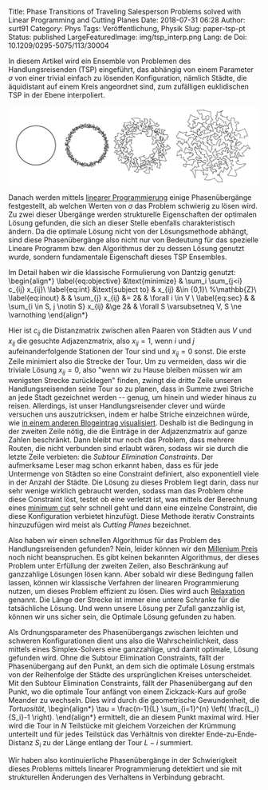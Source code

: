Title: Phase Transitions of Traveling Salesperson Problems solved with Linear Programming and Cutting Planes
Date: 2018-07-31 06:28
Author: surt91
Category: Phys
Tags: Veröffentlichung, Physik
Slug: paper-tsp-pt
Status: published
LargeFeaturedImage: img/tsp_interp.png
Lang: de
Doi: 10.1209/0295-5075/113/30004

In diesem Artikel wird ein Ensemble von Problemen des Handlungsreisenden (TSP)
eingeführt, das abhängig von einem Parameter $\sigma$ von einer trivial einfach
zu lösenden Konfiguration, nämlich Städte, die äquidistant auf einem Kreis angeordnet
sind, zum zufälligen euklidischen TSP in der Ebene interpoliert.

![Einfach und schwierig zu lösende TSP Konfigurationen](/img/tsp_interp.svg)

Danach werden mittels [linearer Programmierung](https://de.wikipedia.org/wiki/Lineare_Optimierung) einige
Phasenübergänge festgestellt, ab welchen Werten von $\sigma$ das Problem
schwierig zu lösen wird. Zu zwei dieser Übergänge werden strukturelle
Eigenschaften der optimalen Lösung gefunden, die sich an dieser Stelle
ebenfalls charakteristisch ändern. Da die optimale Lösung nicht von der
Lösungsmethode abhängt, sind diese Phasenübergänge also nicht nur von Bedeutung
für das spezielle Lineare Programm bzw. den Algorithmus der zu dessen Lösung
genutzt wurde, sondern fundamentale Eigenschaft dieses TSP Ensembles.

Im Detail haben wir die klassische Formulierung von Dantzig genutzt:
\begin{align*}
    \label{eq:objective}
    &\text{minimize}     &  \sum_i \sum_{j<i} c_{ij} x_{ij}\\
    \label{eq:int}
    &\text{subject to}   &  x_{ij}                                &\in \{0,1\}\\ %\mathbb{Z}\\
    \label{eq:inout}
    &                    &  \sum_{j} x_{ij}                       &= 2&            & \forall i \in V \\
    \label{eq:sec}
    &                    &  \sum_{i \in S, j \notin S} x_{ij}     &\ge 2&          & \forall S \varsubsetneq V, S \ne \varnothing
\end{align*}

Hier ist $c_{ij}$ die Distanzmatrix zwischen allen Paaren von Städten aus $V$ und $x_{ij}$
die gesuchte Adjazenzmatrix, also $x_{ij} = 1$, wenn $i$ und $j$ aufeinanderfolgende Stationen
der Tour sind und $x_{ij} = 0$ sonst. Die erste Zeile minimiert also die Strecke der Tour.
Um zu vermeiden, dass wir die triviale Lösung $x_{ij}=0$, also "wenn wir zu Hause
bleiben müssen wir am wenigsten Strecke zurücklegen" finden, zwingt die dritte
Zeile unseren Handlungsreisenden seine Tour so zu planen, dass in Summe zwei
Striche an jede Stadt gezeichnet werden -- genug, um hinein und wieder hinaus
zu reisen. Allerdings, ist unser Handlungsreisender clever und würde versuchen uns
auszutricksen, indem er halbe Striche einzeichnen würde, wie
[in einem anderen Blogeintrag visualisiert]({filename}/tspview.md). Deshalb ist die
Bedingung in der zweiten Zeile nötig, die die Einträge in der Adjazenzmatrix auf
ganze Zahlen beschränkt. Dann bleibt nur noch das Problem, dass mehrere Routen,
die nicht verbunden sind erlaubt wären, sodass wir sie durch die letzte Zeile
verbieten: die *Subtour Elimination Constraints*. Der aufmerksame Leser mag
schon erkannt haben, dass es für jede Untermenge von Städten so eine Constraint
definiert, also exponentiell viele in der Anzahl der Städte. Die Lösung
zu dieses Problem liegt darin, dass nur sehr wenige wirklich gebraucht werden, sodass
man das Problem ohne diese Constraint löst, testet ob eine verletzt ist, was mittels
der Berechnung eines [minimum cut](https://en.wikipedia.org/wiki/Minimum_cut) sehr
schnell geht und dann eine einzelne Constraint, die diese Konfiguration verbietet
hinzufügt. Diese Methode iterativ Constraints hinzuzufügen wird meist als *Cutting Planes*
bezeichnet.

Also haben wir einen schnellen Algorithmus für das Problem des Handlungsreisenden
gefunden? Nein, leider können wir den [Millenium Preis](https://en.wikipedia.org/wiki/Millennium_Prize_Problems#P_versus_NP) noch nicht beanspruchen. Es gibt keinen bekannten Algorithmus, der dieses Problem
unter Erfüllung der zweiten Zeilen, also Beschränkung auf ganzzahlige Lösungen lösen kann.
Aber sobald wir diese Bedingung fallen lassen, können wir klassische Verfahren der
linearen Programmierung nutzen, um dieses Problem effizient zu lösen. Dies wird auch
[Relaxation](https://en.wikipedia.org/wiki/Linear_programming_relaxation) genannt. Die Länge der
Strecke ist immer eine untere Schranke für die tatsächliche Lösung. Und wenn unsere
Lösung per Zufall ganzzahlig ist, können wir uns sicher sein, die Optimale Lösung
gefunden zu haben.

Als Ordnungsparameter des Phasenübergangs zwischen leichten und schweren Konfigurationen
dient uns also die Wahrscheinlichkeit, dass
mittels eines Simplex-Solvers eine ganzzahlige, und damit optimale, Lösung
gefunden wird. Ohne die Subtour Elimination Constraints,
fällt der Phasenübergang auf den Punkt, an dem sich die optimale Lösung erstmals
von der Reihenfolge der Städte des ursprünglichen Kreises unterscheidet.
Mit den Subtour Elimination Constraints, fällt der Phasenübergang auf den
Punkt, wo die optimale Tour anfängt von einem Zickzack-Kurs auf große Meander zu
wechseln. Dies wird durch die geometrische Gewundenheit, die *Tortuosität*,
\begin{align*}
    \tau = \frac{n-1}{L} \sum_{i=1}^{n} \left( \frac{L_i}{S_i}-1 \right).
\end{align*}
ermittelt, die an diesem Punkt maximal wird. Hier wird die Tour in $N$
Teilstücke mit gleichem Vorzeichen der Krümmung unterteilt und für jedes
Teilstück das Verhältnis von direkter Ende-zu-Ende-Distanz $S_i$ zu der
Länge entlang der Tour $L-i$ summiert.

Wir haben also kontinuierliche Phasenübergänge in der Schwierigkeit dieses Problems
mittels linearer Programmierung detektiert und sie mit strukturellen Änderungen
des Verhaltens in Verbindung gebracht.
